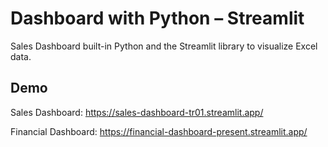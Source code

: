 
# Dashboard with Python – Streamlit

Sales Dashboard built-in Python and the Streamlit library to visualize Excel data.

## Demo
Sales Dashboard: https://sales-dashboard-tr01.streamlit.app/

Financial Dashboard: https://financial-dashboard-present.streamlit.app/
